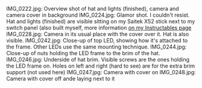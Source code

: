 IMG_0222.jpg: Overview shot of hat and lights (finished), camera and camera cover in background
IMG_0224.jpg: Glamor shot. I couldn't resist. Hat and lights (finished) are visible sitting on my Saitek X52 stick next to my switch panel (also built myself, more information [on my Instructables page](https://www.instructables.com/DIY-Flight-Sim-Switch-Panel/)
IMG_0228.jpg: Camera in its usual place with the cover over it. Hat is also visible.
IMG_0242.jpg: Close-up of top LED, showing how it's attached to the frame. Other LEDs use the same mounting technique.
IMG_0244.jpg: Close-up of nuts holding the LED frame to the brim of the hat.
IMG_0246.jpg: Underside of hat brim. Visible screws are the ones holding the LED frame on. Holes on left and right (hard to see) are for the extra brim support (not used here)
IMG_0247.jpg: Camera with cover on
IMG_0248.jpg: Camera with cover off ande laying next to it
